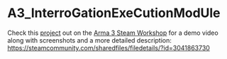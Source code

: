 # A3_InterroGationExeCutionModUle
Check this [project](https://steamcommunity.com/sharedfiles/filedetails/?id=3041863730) out on the [Arma 3 Steam Workshop](https://steamcommunity.com/sharedfiles/filedetails/?id=3041863730) for a demo video along with screenshots and a more detailed description:
https://steamcommunity.com/sharedfiles/filedetails/?id=3041863730
